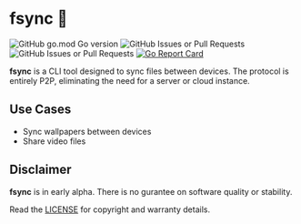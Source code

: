 # fsync 🔄
![GitHub go.mod Go version](https://img.shields.io/github/go-mod/go-version/sebastian-j-ibanez/fsync)
![GitHub Issues or Pull Requests](https://img.shields.io/github/issues/sebastian-j-ibanez/fsync?logo=github&color=blue)
![GitHub Issues or Pull Requests](https://img.shields.io/github/issues-closed/sebastian-j-ibanez/fsync?style=flat&logo=github&color=blue)
[![Go Report Card](https://goreportcard.com/badge/github.com/sebastian-j-ibanez/fsync)](https://goreportcard.com/report/github.com/sebastian-j-ibanez/fsync)

**fsync** is a CLI tool designed to sync files between devices. The protocol is entirely P2P, eliminating the need for a server or cloud instance.

## Use Cases
- Sync wallpapers between devices
- Share video files

## Disclaimer
**fsync** is in early alpha. There is no gurantee on software quality or stability.

Read the [LICENSE](LICENSE) for copyright and warranty details.
